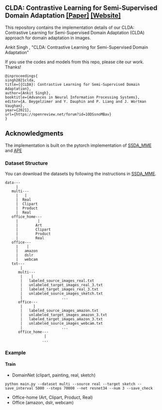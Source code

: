 ## CLDA: Contrastive Learning for Semi-Supervised Domain Adaptation [[Paper]](https://arxiv.org/abs/2107.00085) [[Website]](https://griffintaur.github.io/CLDA_NeurIPS/)

This repository contains the implementation details of our CLDA: Contrastive Learning for Semi-Supervised Domain Adaptation (CLDA) approach for domain adaptation in images.

Ankit Singh , "CLDA: Contrastive Learning for Semi-Supervised Domain Adaptation"

If you use the codes and models from this repo, please cite our work. Thanks!

```
@inproceedings{
singh2021clda,
title={{CLDA}: Contrastive Learning for Semi-Supervised Domain Adaptation},
author={Ankit Singh},
booktitle={Advances in Neural Information Processing Systems},
editor={A. Beygelzimer and Y. Dauphin and P. Liang and J. Wortman Vaughan},
year={2021},
url={https://openreview.net/forum?id=1ODSsnoMBav}
}
```

## Acknowledgments
The implementation is built on the pytorch implementation of [SSDA_MME](https://github.com/VisionLearningGroup/SSDA_MME) and [APE](https://github.com/TKKim93/APE)

### Dataset Structure
You can download the datasets by following the instructions in [SSDA_MME](https://github.com/VisionLearningGroup/SSDA_MME).
```
data---
     |
   multi---
     |   |
     |  Real
     |  Clipart
     |  Product
     |  Real
   office_home---
     |         |
     |        Art
     |        Clipart
     |        Product
     |        Real
   office---
     |    |
     |   amazon
     |   dslr
     |   webcam
   txt---
       | 
      multi---
       |    |
       |   labeled_source_images_real.txt
       |   unlabeled_target_images_real_3.txt
       |   labeled_target_images_real_3.txt         
       |   unlabeled_source_images_sketch.txt
       |                  ...
      office---
       |     |
       |   labeled_source_images_amazon.txt
       |   unlabeled_target_images_amazon_3.txt
       |   labeled_target_images_amazon_3.txt         
       |   unlabeled_source_images_webcam.txt
       |                  ...
      office_home---
                  |
                 ...       
```

### Example
#### Train
* DomainNet (clipart, painting, real, sketch)
```
python main.py --dataset multi --source real --target sketch --save_interval 5000 --steps 70000 --net resnet34 --num 3 --save_check
```
* Office-home (Art, Clipart, Product, Real)
* Office (amazon, dslr, webcam)

